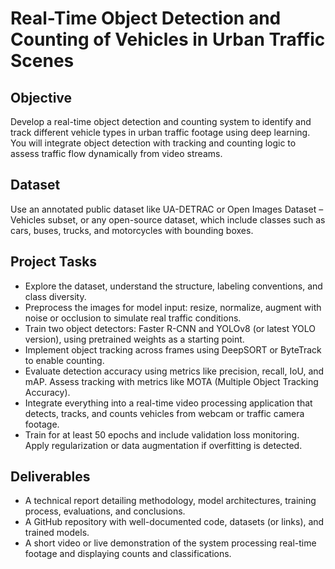 # Real-Time Object Detection and Counting of Vehicles in Urban Traffic Scenes

## Objective
Develop a real-time object detection and counting system to identify and track different vehicle types in urban traffic footage using deep learning. You will integrate object detection with tracking and counting logic to assess traffic flow dynamically from video streams.

## Dataset
Use an annotated public dataset like UA-DETRAC or Open Images Dataset – Vehicles subset, or any open-source dataset, which include classes such as cars, buses, trucks, and motorcycles with bounding boxes.

## Project Tasks
- Explore the dataset, understand the structure, labeling conventions, and class diversity.  
- Preprocess the images for model input: resize, normalize, augment with noise or occlusion to simulate real traffic conditions.  
- Train two object detectors: Faster R-CNN and YOLOv8 (or latest YOLO version), using pretrained weights as a starting point.  
- Implement object tracking across frames using DeepSORT or ByteTrack to enable counting.  
- Evaluate detection accuracy using metrics like precision, recall, IoU, and mAP. Assess tracking with metrics like MOTA (Multiple Object Tracking Accuracy).  
- Integrate everything into a real-time video processing application that detects, tracks, and counts vehicles from webcam or traffic camera footage.  
- Train for at least 50 epochs and include validation loss monitoring. Apply regularization or data augmentation if overfitting is detected.

## Deliverables
- A technical report detailing methodology, model architectures, training process, evaluations, and conclusions.  
- A GitHub repository with well-documented code, datasets (or links), and trained models.  
- A short video or live demonstration of the system processing real-time footage and displaying counts and classifications.  
